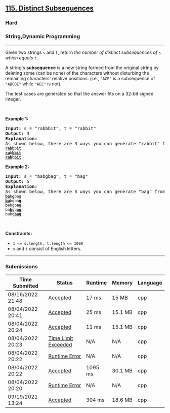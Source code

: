 <h2><a href="https://leetcode.com/problems/distinct-subsequences/">115. Distinct Subsequences</a></h2><h3>Hard</h3><h3>String,Dynamic Programming</h3><hr><div><p>Given two strings <code>s</code> and <code>t</code>, return <em>the number of distinct subsequences of <code>s</code> which equals <code>t</code></em>.</p>

<p>A string's <strong>subsequence</strong> is a new string formed from the original string by deleting some (can be none) of the characters without disturbing the remaining characters' relative positions. (i.e., <code>"ACE"</code> is a subsequence of <code>"ABCDE"</code> while <code>"AEC"</code> is not).</p>

<p>The test cases are generated so that the answer fits on a 32-bit signed integer.</p>

<p>&nbsp;</p>
<p><strong>Example 1:</strong></p>

<pre><strong>Input:</strong> s = "rabbbit", t = "rabbit"
<strong>Output:</strong> 3
<strong>Explanation:</strong>
As shown below, there are 3 ways you can generate "rabbit" from S.
<code><strong><u>rabb</u></strong>b<strong><u>it</u></strong></code>
<code><strong><u>ra</u></strong>b<strong><u>bbit</u></strong></code>
<code><strong><u>rab</u></strong>b<strong><u>bit</u></strong></code>
</pre>

<p><strong>Example 2:</strong></p>

<pre><strong>Input:</strong> s = "babgbag", t = "bag"
<strong>Output:</strong> 5
<strong>Explanation:</strong>
As shown below, there are 5 ways you can generate "bag" from S.
<code><strong><u>ba</u></strong>b<u><strong>g</strong></u>bag</code>
<code><strong><u>ba</u></strong>bgba<strong><u>g</u></strong></code>
<code><u><strong>b</strong></u>abgb<strong><u>ag</u></strong></code>
<code>ba<u><strong>b</strong></u>gb<u><strong>ag</strong></u></code>
<code>babg<strong><u>bag</u></strong></code></pre>

<p>&nbsp;</p>
<p><strong>Constraints:</strong></p>

<ul>
	<li><code>1 &lt;= s.length, t.length &lt;= 1000</code></li>
	<li><code>s</code> and <code>t</code> consist of English letters.</li>
</ul>
</div><hr><h3>Submissions</h3><table class=""><colgroup><col><col><col><col><col></colgroup><thead class="ant-table-thead"><tr><th class="time-column__1guG"><span class="ant-table-header-column"><div><span class="ant-table-column-title">Time Submitted</span><span class="ant-table-column-sorter"></span></div></span></th><th class="status-column__3SUg"><span class="ant-table-header-column"><div><span class="ant-table-column-title">Status</span><span class="ant-table-column-sorter"></span></div></span></th><th class="runtime-column__1ka_"><span class="ant-table-header-column"><div><span class="ant-table-column-title">Runtime</span><span class="ant-table-column-sorter"></span></div></span></th><th class="memory-column__1dxp"><span class="ant-table-header-column"><div><span class="ant-table-column-title">Memory</span><span class="ant-table-column-sorter"></span></div></span></th><th class="lang-column__tR-8"><span class="ant-table-header-column"><div><span class="ant-table-column-title">Language</span><span class="ant-table-column-sorter"></span></div></span></th></tr></thead><tbody class="ant-table-tbody"><tr class="ant-table-row ant-table-row-level-0" data-row-key="775295350"><td class="time-column__1guG">08/16/2022 21:48</td><td class="status-column__3SUg"><a href="/submissions/detail/775295350/" target="_blank" class="ac__35gz" data-submission-id="775295350">Accepted</a></td><td class="runtime-column__1ka_">17 ms</td><td class="memory-column__1dxp">15 MB</td><td class="lang-column__tR-8">cpp</td></tr><tr class="ant-table-row ant-table-row-level-0" data-row-key="765126304"><td class="time-column__1guG">08/04/2022 20:41</td><td class="status-column__3SUg"><a href="/submissions/detail/765126304/" target="_blank" class="ac__35gz" data-submission-id="765126304">Accepted</a></td><td class="runtime-column__1ka_">25 ms</td><td class="memory-column__1dxp">15.1 MB</td><td class="lang-column__tR-8">cpp</td></tr><tr class="ant-table-row ant-table-row-level-0" data-row-key="765114207"><td class="time-column__1guG">08/04/2022 20:24</td><td class="status-column__3SUg"><a href="/submissions/detail/765114207/" target="_blank" class="ac__35gz" data-submission-id="765114207">Accepted</a></td><td class="runtime-column__1ka_">11 ms</td><td class="memory-column__1dxp">15.1 MB</td><td class="lang-column__tR-8">cpp</td></tr><tr class="ant-table-row ant-table-row-level-0" data-row-key="765113680"><td class="time-column__1guG">08/04/2022 20:23</td><td class="status-column__3SUg"><a href="/submissions/detail/765113680/" target="_blank" class="error__B-Nx" data-submission-id="765113680">Time Limit Exceeded</a></td><td class="runtime-column__1ka_">N/A</td><td class="memory-column__1dxp">N/A</td><td class="lang-column__tR-8">cpp</td></tr><tr class="ant-table-row ant-table-row-level-0" data-row-key="765113240"><td class="time-column__1guG">08/04/2022 20:22</td><td class="status-column__3SUg"><a href="/submissions/detail/765113240/" target="_blank" class="error__B-Nx" data-submission-id="765113240">Runtime Error</a></td><td class="runtime-column__1ka_">N/A</td><td class="memory-column__1dxp">N/A</td><td class="lang-column__tR-8">cpp</td></tr><tr class="ant-table-row ant-table-row-level-0" data-row-key="765112823"><td class="time-column__1guG">08/04/2022 20:22</td><td class="status-column__3SUg"><a href="/submissions/detail/765112823/" target="_blank" class="ac__35gz" data-submission-id="765112823">Accepted</a></td><td class="runtime-column__1ka_">1095 ms</td><td class="memory-column__1dxp">30.1 MB</td><td class="lang-column__tR-8">cpp</td></tr><tr class="ant-table-row ant-table-row-level-0" data-row-key="765111538"><td class="time-column__1guG">08/04/2022 20:20</td><td class="status-column__3SUg"><a href="/submissions/detail/765111538/" target="_blank" class="error__B-Nx" data-submission-id="765111538">Runtime Error</a></td><td class="runtime-column__1ka_">N/A</td><td class="memory-column__1dxp">N/A</td><td class="lang-column__tR-8">cpp</td></tr><tr class="ant-table-row ant-table-row-level-0" data-row-key="557410209"><td class="time-column__1guG">09/19/2021 13:24</td><td class="status-column__3SUg"><a href="/submissions/detail/557410209/" target="_blank" class="ac__35gz" data-submission-id="557410209">Accepted</a></td><td class="runtime-column__1ka_">304 ms</td><td class="memory-column__1dxp">18.6 MB</td><td class="lang-column__tR-8">cpp</td></tr></tbody></table>